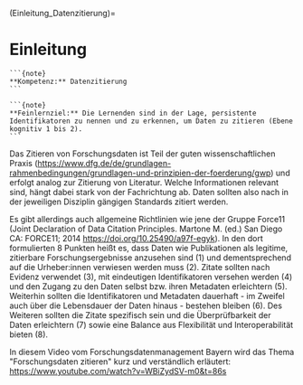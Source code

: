 (Einleitung_Datenzitierung)=
# Einleitung

````{margin}
```{note}
**Kompetenz:** Datenzitierung
```
````

````{margin}
```{note}
**Feinlernziel:** Die Lernenden sind in der Lage, persistente Identifikatoren zu nennen und zu erkennen, um Daten zu zitieren (Ebene kognitiv 1 bis 2).
```
````

Das Zitieren von Forschungsdaten ist Teil der guten wissenschaftlichen Praxis (https://www.dfg.de/de/grundlagen-rahmenbedingungen/grundlagen-und-prinzipien-der-foerderung/gwp) und erfolgt analog zur Zitierung von Literatur. Welche Informationen relevant sind, hängt dabei stark von der Fachrichtung ab. Daten sollten also nach in der jeweiligen Disziplin gängigen Standards zitiert werden. 

Es gibt allerdings auch allgemeine Richtlinien wie jene der Gruppe Force11 (Joint Declaration of Data Citation Principles. Martone M. (ed.) San Diego CA: FORCE11; 2014 https://doi.org/10.25490/a97f-egyk). In den dort formulierten 8 Punkten heißt es, dass Daten wie Publikationen als legitime, zitierbare Forschungsergebnisse anzusehen sind (1) und dementsprechend auf die Urheber:innen verwiesen werden muss (2). Zitate sollten nach Evidenz verwendet (3), mit eindeutigen Identifikatoren versehen werden (4) und den Zugang zu den Daten selbst bzw. ihren Metadaten erleichtern (5). Weiterhin sollten die Identifikatoren und Metadaten dauerhaft - im Zweifel auch über die Lebensdauer der Daten hinaus - bestehen bleiben (6). Des Weiteren sollten die Zitate spezifisch sein und die Überprüfbarkeit der Daten erleichtern (7) sowie eine Balance aus Flexibilität und Interoperabilität bieten (8).

In diesem Video vom Forschungsdatenmanagement Bayern wird das Thema "Forschungsdaten zitieren" kurz und verständlich erläutert: https://www.youtube.com/watch?v=WBiZydSV-m0&t=86s
